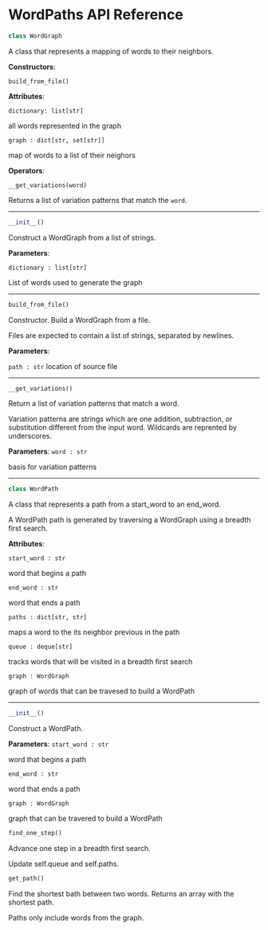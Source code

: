 # WordPaths API Reference #
```py
class WordGraph
```
A class that represents a mapping of words to their neighbors.


**Constructors**:

`build_from_file()`


**Attributes**:

`dictionary: list[str]`

all words represented in the graph

`graph : dict[str, set[str]]`

map of words to a list of their neighors


**Operators**:

`__get_variations(word)`

Returns a list of variation patterns that match the `word`.


---
```py
__init__()
```
Construct a WordGraph from a list of strings.


**Parameters**:

`dictionary : list[str]`

List of words used to generate the graph

---
```py
build_from_file()
```
Constructor. Build a WordGraph from a file.

Files are expected to contain a list of strings, separated by newlines.


**Parameters**:

`path : str`
location of source file

---
```py
__get_variations()
```
Return a list of variation patterns that match a word.

Variation patterns are strings which are one addition, subtraction, or substitution different from the input word. Wildcards are reprented by underscores.


**Parameters**:
`word : str`

basis for variation patterns

---
```py
class WordPath
```
A class that represents a path from a start_word to an end_word.

A WordPath path is generated by traversing a WordGraph using a breadth first search.


**Attributes**:

`start_word : str`

word that begins a path

`end_word : str`

word that ends a path

`paths : dict[str, str]`

maps a word to the its neighbor previous in the path

`queue : deque[str]`

tracks words that will be visited in a breadth first search

`graph : WordGraph`

graph of words that can be travesed to build a WordPath

---
```py
__init__()
```
Construct a WordPath.


**Parameters**:
`start_word : str`

word that begins a path

`end_word : str`

word that ends a path

`graph : WordGraph`

graph that can be travered to build a WordPath


```py
find_one_step()
```
Advance one step in a breadth first search.

Update self.queue and self.paths.

```py
get_path()
```
Find the shortest bath between two words. Returns an array with the shortest path.

Paths only include words from the graph.

